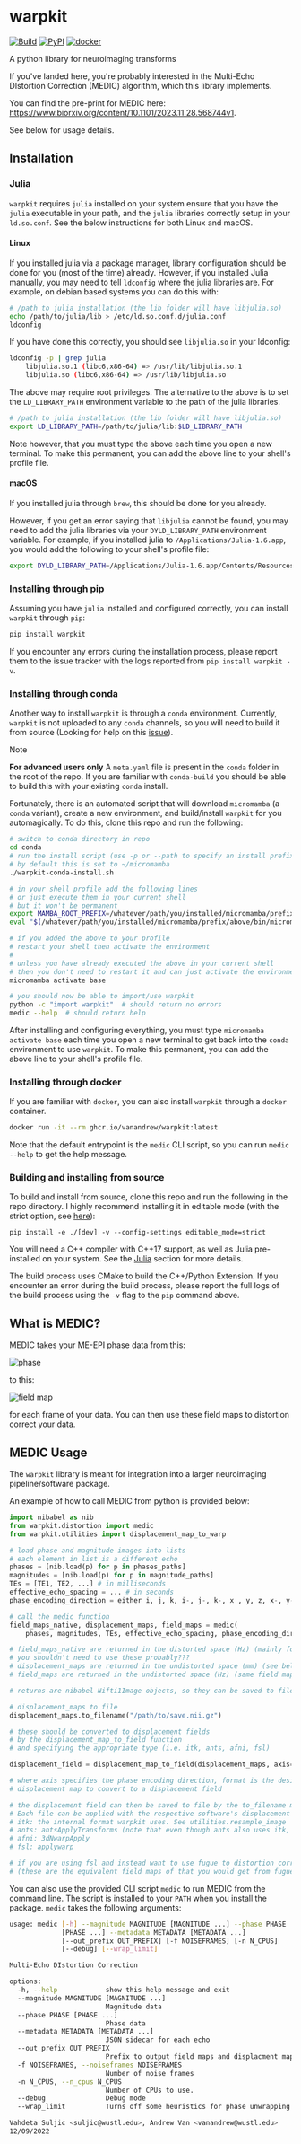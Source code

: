 # warpkit
[![Build](https://github.com/vanandrew/warpkit/actions/workflows/build.yml/badge.svg)](https://github.com/vanandrew/warpkit/actions)
[![PyPI](https://img.shields.io/pypi/v/warpkit)](https://pypi.org/project/warpkit/)
[![docker](https://ghcr-badge.egpl.dev/vanandrew/warpkit/latest_tag?trim=major&label=ghcr&nbsp;latest)](https://github.com/vanandrew/warpkit/pkgs/container/warpkit)

A python library for neuroimaging transforms

If you've landed here, you're probably interested in the Multi-Echo DIstortion Correction (MEDIC) algorithm, which this
library implements.

You can find the pre-print for MEDIC here: https://www.biorxiv.org/content/10.1101/2023.11.28.568744v1.

See below for usage details.

## Installation

### Julia

`warpkit` requires `julia` installed on your system ensure that you have the `julia` executable in your path, and
the `julia` libraries correctly setup in your `ld.so.conf`. See the below instructions for both Linux and macOS.

#### Linux

If you installed julia via a package manager, library configuration should be done for you (most of the time) already.
However, if you installed Julia manually, you may need to tell `ldconfig` where the julia libraries are. For example,
on debian based systems you can do this with:

```bash
# /path to julia installation (the lib folder will have libjulia.so)
echo /path/to/julia/lib > /etc/ld.so.conf.d/julia.conf
ldconfig
```

If you have done this correctly, you should see `libjulia.so` in your ldconfig:

```bash
ldconfig -p | grep julia                                                                                        
	libjulia.so.1 (libc6,x86-64) => /usr/lib/libjulia.so.1
	libjulia.so (libc6,x86-64) => /usr/lib/libjulia.so
```

The above may require root privileges. The alternative to the above is to set the `LD_LIBRARY_PATH` environment
variable to the path of the julia libraries.

```bash
# /path to julia installation (the lib folder will have libjulia.so)
export LD_LIBRARY_PATH=/path/to/julia/lib:$LD_LIBRARY_PATH
```

Note however, that you must type the above each time you open a new terminal. To make this permanent, you can add the
above line to your shell's profile file.

#### macOS

If you installed julia through `brew`, this should be done for you already.

However, if you get an error saying that `libjulia` cannot be found, you may need to add the julia libraries via your
`DYLD_LIBRARY_PATH` environment variable. For example, if you installed julia to `/Applications/Julia-1.6.app`, you
would add the following to your shell's profile file:

```bash
export DYLD_LIBRARY_PATH=/Applications/Julia-1.6.app/Contents/Resources/julia/lib:$DYLD_LIBRARY_PATH
```

### Installing through pip

Assuming you have `julia` installed and configured correctly, you can install `warpkit` through `pip`:

```bash
pip install warpkit
```

If you encounter any errors during the installation process, please report them to the issue tracker with the logs
reported from `pip install warpkit -v`.

### Installing through conda

Another way to install `warpkit` is through a `conda` environment. Currently, `warpkit` is not uploaded to any
`conda` channels, so you will need to build it from source (Looking for help on this
[issue](https://github.com/vanandrew/warpkit/issues/6)).

> [!NOTE]
> **For advanced users only**
> A `meta.yaml` file is present in the `conda` folder in the root of the repo. If you are familiar with `conda-build`
> you should be able to build this with your existing `conda` install.

Fortunately, there is an automated script that will download `micromamba` (a `conda` variant), create a new
environment, and build/install `warpkit` for you automagically. To do this, clone this repo and run the following:

```bash
# switch to conda directory in repo
cd conda
# run the install script (use -p or --path to specify an install prefix)
# by default this is set to ~/micromamba
./warpkit-conda-install.sh

# in your shell profile add the following lines
# or just execute them in your current shell
# but it won't be permanent
export MAMBA_ROOT_PREFIX=/whatever/path/you/installed/micromamba/prefix/above
eval "$(/whatever/path/you/installed/micromamba/prefix/above/bin/micromamba shell hook -s posix)"

# if you added the above to your profile
# restart your shell then activate the environment
#
# unless you have already executed the above in your current shell
# then you don't need to restart it and can just activate the environment
micromamba activate base

# you should now be able to import/use warpkit
python -c "import warpkit"  # should return no errors
medic --help  # should return help
```

After installing and configuring everything, you must type `micromamba activate base` each time you open a new terminal
to get back into the `conda` environment to use `warpkit`. To make this permanent, you can add the above line to your
shell's profile file.

### Installing through docker

If you are familiar with `docker`, you can also install `warpkit` through a `docker` container.

```bash
docker run -it --rm ghcr.io/vanandrew/warpkit:latest
```

Note that the default entrypoint is the `medic` CLI script, so you can run `medic --help` to get the help message.

### Building and installing from source

To build and install from source, clone this repo and run the following in the repo directory.
I highly recommend installing it in editable mode (with the strict option, see
[here](https://setuptools.pypa.io/en/latest/userguide/development_mode.html#strict-editable-installs)):

```
pip install -e ./[dev] -v --config-settings editable_mode=strict
```
You will need a C++ compiler with C++17 support, as well as Julia pre-installed on your system. See the [Julia](#julia)
section for more details.

The build process uses CMake to build the C++/Python Extension. If you encounter an error during the build process,
please report the full logs of the build process using the `-v` flag to the `pip` command above. 

## What is MEDIC?

MEDIC takes your ME-EPI phase data from this:

![phase](notes/phase.png)

to this:

![field map](notes/fmap.png)

for each frame of your data. You can then use these field maps to distortion correct your data.

## MEDIC Usage
The `warpkit` library is meant for integration into a larger neuroimaging pipeline/software package.

An example of how to call MEDIC from python is provided below:
```python
import nibabel as nib
from warpkit.distortion import medic
from warpkit.utilities import displacement_map_to_warp

# load phase and magnitude images into lists
# each element in list is a different echo
phases = [nib.load(p) for p in phases_paths]
magnitudes = [nib.load(p) for p in magnitude_paths]
TEs = [TE1, TE2, ...] # in milliseconds
effective_echo_spacing = ... # in seconds
phase_encoding_direction = either i, j, k, i-, j-, k-, x , y, z, x-, y-, z- 

# call the medic function
field_maps_native, displacement_maps, field_maps = medic(
    phases, magnitudes, TEs, effective_echo_spacing, phase_encoding_direction)

# field_maps_native are returned in the distorted space (Hz) (mainly for reference/debugging purposes)
# you shouldn't need to use these probably???
# displacement_maps are returned in the undistorted space (mm) (see below for usage)
# field_maps are returned in the undistorted space (Hz) (same field map output as topup/fugue, but framewise)

# returns are nibabel Nifti1Image objects, so they can be saved to file by:

# displacement_maps to file
displacement_maps.to_filename("/path/to/save.nii.gz")

# these should be converted to displacement fields
# by the displacement_map_to_field function
# and specifying the appropriate type (i.e. itk, ants, afni, fsl)

displacement_field = displacement_map_to_field(displacement_maps, axis="y", format="itk", frame=0)

# where axis specifies the phase encoding direction, format is the desired output format, and frame is the index of
# displacement map to convert to a displacement field

# the displacement field can then be saved to file by the to_filename method
# Each file can be applied with the respective software's displacement field application tool:
# itk: the internal format warpkit uses. See utilities.resample_image
# ants: antsApplyTransforms (note that even though ants also uses itk, warpkit's itk warp format is NOT equivalent)
# afni: 3dNwarpApply
# fsl: applywarp

# if you are using fsl and instead want to use fugue to distortion correction, you can use the field_maps outputs
# (these are the equivalent field maps of that you would get from fugue, but with multiple frames)
```

You can also use the provided CLI script `medic` to run MEDIC from the command line. The script is installed to your
`PATH` when you install the package. `medic` takes the following arguments:

```bash
usage: medic [-h] --magnitude MAGNITUDE [MAGNITUDE ...] --phase PHASE
             [PHASE ...] --metadata METADATA [METADATA ...]
             [--out_prefix OUT_PREFIX] [-f NOISEFRAMES] [-n N_CPUS]
             [--debug] [--wrap_limit]

Multi-Echo DIstortion Correction

options:
  -h, --help            show this help message and exit
  --magnitude MAGNITUDE [MAGNITUDE ...]
                        Magnitude data
  --phase PHASE [PHASE ...]
                        Phase data
  --metadata METADATA [METADATA ...]
                        JSON sidecar for each echo
  --out_prefix OUT_PREFIX
                        Prefix to output field maps and displacment maps.
  -f NOISEFRAMES, --noiseframes NOISEFRAMES
                        Number of noise frames
  -n N_CPUS, --n_cpus N_CPUS
                        Number of CPUs to use.
  --debug               Debug mode
  --wrap_limit          Turns off some heuristics for phase unwrapping

Vahdeta Suljic <suljic@wustl.edu>, Andrew Van <vanandrew@wustl.edu>
12/09/2022
```

